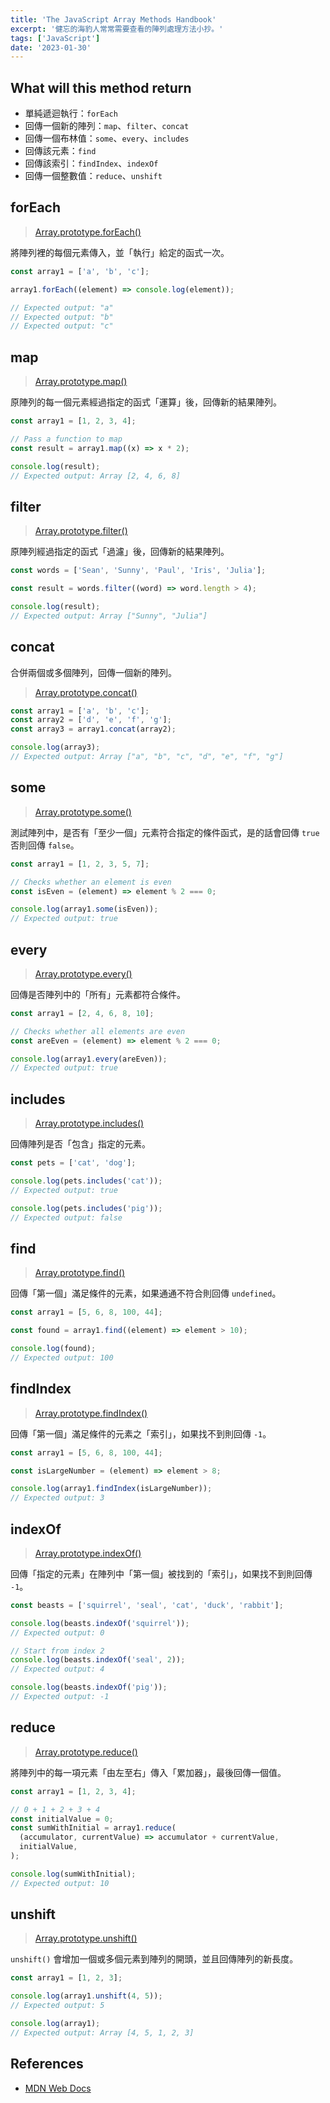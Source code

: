 ```yaml
---
title: 'The JavaScript Array Methods Handbook'
excerpt: '健忘的海豹人常常需要查看的陣列處理方法小抄。'
tags: ['JavaScript']
date: '2023-01-30'
---
```


## What will this method return

- 單純遞迴執行：`forEach`
- 回傳一個新的陣列：`map`、`filter`、`concat`
- 回傳一個布林值：`some`、`every`、`includes`
- 回傳該元素：`find`
- 回傳該索引：`findIndex`、`indexOf`
- 回傳一個整數值：`reduce`、`unshift`

## forEach

> [Array.prototype.forEach()](https://developer.mozilla.org/en-US/docs/Web/JavaScript/Reference/Global_Objects/Array/forEach)

將陣列裡的每個元素傳入，並「執行」給定的函式一次。

```javascript
const array1 = ['a', 'b', 'c'];

array1.forEach((element) => console.log(element));

// Expected output: "a"
// Expected output: "b"
// Expected output: "c"
```

## map

> [Array.prototype.map()](https://developer.mozilla.org/en-US/docs/Web/JavaScript/Reference/Global_Objects/Array/map)

原陣列的每一個元素經過指定的函式「運算」後，回傳新的結果陣列。

```javascript
const array1 = [1, 2, 3, 4];

// Pass a function to map
const result = array1.map((x) => x * 2);

console.log(result);
// Expected output: Array [2, 4, 6, 8]
```

## filter

> [Array.prototype.filter()](https://developer.mozilla.org/en-US/docs/Web/JavaScript/Reference/Global_Objects/Array/filter)

原陣列經過指定的函式「過濾」後，回傳新的結果陣列。

```javascript
const words = ['Sean', 'Sunny', 'Paul', 'Iris', 'Julia'];

const result = words.filter((word) => word.length > 4);

console.log(result);
// Expected output: Array ["Sunny", "Julia"]
```

## concat

合併兩個或多個陣列，回傳一個新的陣列。

> [Array.prototype.concat()](https://developer.mozilla.org/en-US/docs/Web/JavaScript/Reference/Global_Objects/Array/concat)

```javascript
const array1 = ['a', 'b', 'c'];
const array2 = ['d', 'e', 'f', 'g'];
const array3 = array1.concat(array2);

console.log(array3);
// Expected output: Array ["a", "b", "c", "d", "e", "f", "g"]
```

## some

> [Array.prototype.some()](https://developer.mozilla.org/en-US/docs/Web/JavaScript/Reference/Global_Objects/Array/some)

測試陣列中，是否有「至少一個」元素符合指定的條件函式，是的話會回傳 `true` 否則回傳 `false`。

```javascript
const array1 = [1, 2, 3, 5, 7];

// Checks whether an element is even
const isEven = (element) => element % 2 === 0;

console.log(array1.some(isEven));
// Expected output: true
```

## every

> [Array.prototype.every()](https://developer.mozilla.org/en-US/docs/Web/JavaScript/Reference/Global_Objects/Array/every)

回傳是否陣列中的「所有」元素都符合條件。

```javascript
const array1 = [2, 4, 6, 8, 10];

// Checks whether all elements are even
const areEven = (element) => element % 2 === 0;

console.log(array1.every(areEven));
// Expected output: true
```

## includes

> [Array.prototype.includes()](https://developer.mozilla.org/en-US/docs/Web/JavaScript/Reference/Global_Objects/Array/find)

回傳陣列是否「包含」指定的元素。

```javascript
const pets = ['cat', 'dog'];

console.log(pets.includes('cat'));
// Expected output: true

console.log(pets.includes('pig'));
// Expected output: false
```

## find

> [Array.prototype.find()](https://developer.mozilla.org/en-US/docs/Web/JavaScript/Reference/Global_Objects/Array/find)

回傳「第一個」滿足條件的元素，如果通通不符合則回傳 `undefined`。

```javascript
const array1 = [5, 6, 8, 100, 44];

const found = array1.find((element) => element > 10);

console.log(found);
// Expected output: 100
```

## findIndex

> [Array.prototype.findIndex()](https://developer.mozilla.org/en-US/docs/Web/JavaScript/Reference/Global_Objects/Array/findIndex)

回傳「第一個」滿足條件的元素之「索引」，如果找不到則回傳 `-1`。

```javascript
const array1 = [5, 6, 8, 100, 44];

const isLargeNumber = (element) => element > 8;

console.log(array1.findIndex(isLargeNumber));
// Expected output: 3
```

## indexOf

> [Array.prototype.indexOf()](https://developer.mozilla.org/en-US/docs/Web/JavaScript/Reference/Global_Objects/Array/indexOf)

回傳「指定的元素」在陣列中「第一個」被找到的「索引」，如果找不到則回傳 `-1`。

```javascript
const beasts = ['squirrel', 'seal', 'cat', 'duck', 'rabbit'];

console.log(beasts.indexOf('squirrel'));
// Expected output: 0

// Start from index 2
console.log(beasts.indexOf('seal', 2));
// Expected output: 4

console.log(beasts.indexOf('pig'));
// Expected output: -1
```

## reduce

> [Array.prototype.reduce()](https://developer.mozilla.org/en-US/docs/Web/JavaScript/Reference/Global_Objects/Array/Reduce)

將陣列中的每一項元素「由左至右」傳入「累加器」，最後回傳一個值。

```javascript
const array1 = [1, 2, 3, 4];

// 0 + 1 + 2 + 3 + 4
const initialValue = 0;
const sumWithInitial = array1.reduce(
  (accumulator, currentValue) => accumulator + currentValue,
  initialValue,
);

console.log(sumWithInitial);
// Expected output: 10
```

## unshift

> [Array.prototype.unshift()](https://developer.mozilla.org/en-US/docs/Web/JavaScript/Reference/Global_Objects/Array/unshift)

`unshift()` 會增加一個或多個元素到陣列的開頭，並且回傳陣列的新長度。

```javascript
const array1 = [1, 2, 3];

console.log(array1.unshift(4, 5));
// Expected output: 5

console.log(array1);
// Expected output: Array [4, 5, 1, 2, 3]
```

## References

- [MDN Web Docs](https://developer.mozilla.org/zh-TW/)
